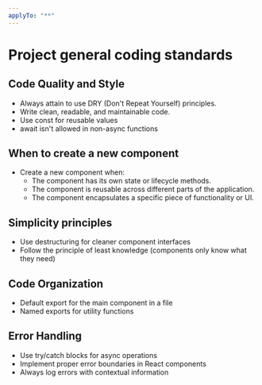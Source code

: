 ```yaml
---
applyTo: "**"
---
```


# Project general coding standards

## Code Quality and Style
 - Always attain to use DRY (Don't Repeat Yourself) principles.
 - Write clean, readable, and maintainable code.
 - Use const for reusable values
 - await isn't allowed in non-async functions

 ## When to create a new component
 - Create a new component when:
   - The component has its own state or lifecycle methods.
   - The component is reusable across different parts of the application.
   - The component encapsulates a specific piece of functionality or UI.

## Simplicity principles
  - Use destructuring for cleaner component interfaces
  - Follow the principle of least knowledge (components only know what they need)

## Code Organization
 - Default export for the main component in a file
 - Named exports for utility functions

## Error Handling
- Use try/catch blocks for async operations
- Implement proper error boundaries in React components
- Always log errors with contextual information